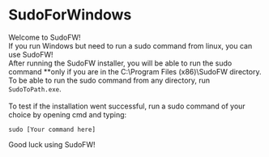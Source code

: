 # SudoForWindows
Welcome to SudoFW!\
If you run Windows but need to run a sudo command from linux, you can use SudoFW!\
After running the SudoFW installer, you will be able to run the sudo command **only if you are in the C:\Program Files (x86)\SudoFW directory.\
To be able to run the sudo command from any directory, run `SudoToPath.exe`.\
\
To test if the installation went successful, run a sudo command of your choice by opening cmd and typing:
```
sudo [Your command here]
```
Good luck using SudoFW!
